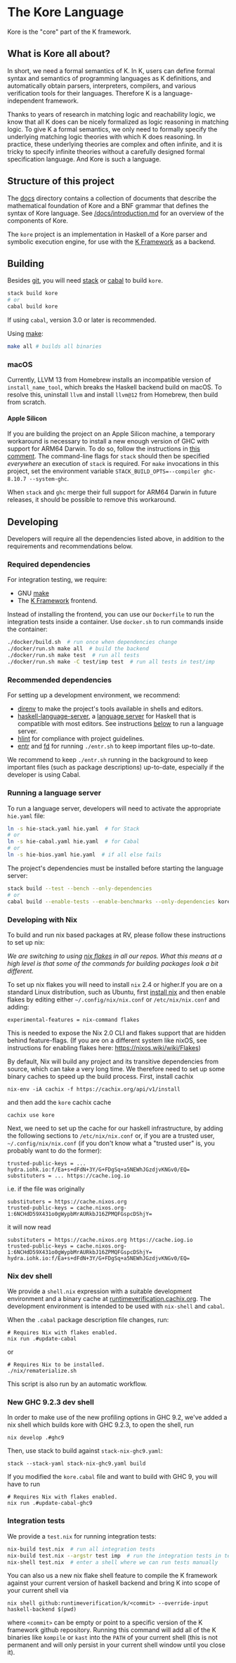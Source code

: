 # The Kore Language

Kore is the "core" part of the K framework.

## What is Kore all about?

In short, we need a formal semantics of K.
In K, users can define formal syntax and semantics of
programming languages as K definitions, and automatically obtain
parsers, interpreters, compilers, and various verification tools
for their languages.
Therefore K is a language-independent framework.

Thanks to years of research in matching logic and reachability
logic, we know that all K does can be nicely formalized as
logic reasoning in matching logic.
To give K a formal semantics, we only need to formally specify
the underlying matching logic theories with which K does reasoning.
In practice, these underlying theories are complex and often
infinite, and it is tricky to specify infinite theories without
a carefully designed formal specification language.
And Kore is such a language.

## Structure of this project

The [docs] directory contains a collection of documents
that describe the mathematical foundation of Kore and a BNF grammar
that defines the syntax of Kore language. See
[/docs/introduction.md](https://github.com/runtimeverification/haskell-backend/blob/master/docs/introduction.md)
for an overview of the components of Kore.

The `kore` project is an implementation in Haskell of a Kore parser and symbolic execution engine,
for use with the [K Framework] as a backend.

## Building

Besides [git], you will need [stack] or [cabal] to build `kore`.

```sh
stack build kore
# or
cabal build kore
```

If using `cabal`, version 3.0 or later is recommended.

Using [make]:

```sh
make all # builds all binaries
```

### macOS

Currently, LLVM 13 from Homebrew installs an incompatible version of
`install_name_tool`, which breaks the Haskell backend build on macOS. To resolve
this, uninstall `llvm` and install `llvm@12` from Homebrew, then build from
scratch.

#### Apple Silicon

If you are building the project on an Apple Silicon machine, a temporary
workaround is necessary to install a new enough version of GHC with support for
ARM64 Darwin. To do so, follow the instructions in [this
comment](https://github.com/commercialhaskell/stack/pull/5562#issuecomment-913015550).
The command-line flags for `stack` should then be specified _everywhere_ an
execution of `stack` is required. For `make` invocations in this project, set
the environment variable `STACK_BUILD_OPTS=--compiler ghc-8.10.7 --system-ghc`.

When `stack` and `ghc` merge their full support for ARM64 Darwin in future
releases, it should be possible to remove this workaround.

## Developing

Developers will require all the dependencies listed above,
in addition to the requirements and recommendations below.

### Required dependencies

For integration testing, we require:

- GNU [make]
- The [K Framework] frontend.

Instead of installing the frontend, you can use our `Dockerfile`
to run the integration tests inside a container.
Use `docker.sh` to run commands inside the container:

``` sh
./docker/build.sh  # run once when dependencies change
./docker/run.sh make all  # build the backend
./docker/run.sh make test  # run all tests
./docker/run.sh make -C test/imp test  # run all tests in test/imp
```

### Recommended dependencies

For setting up a development environment, we recommend:

- [direnv] to make the project's tools available in shells and editors.
- [haskell-language-server], a [language server] for Haskell that is compatible
  with most editors. See instructions [below](#running-a-language-server) to run
  a language server.
- [hlint] for compliance with project guidelines.
- [entr] and [fd] for running `./entr.sh` to keep important files up-to-date.

We recommend to keep `./entr.sh` running in the background
to keep important files (such as package descriptions) up-to-date,
especially if the developer is using Cabal.

### Running a language server

To run a language server, developers will need to activate the appropriate
`hie.yaml` file:

```sh
ln -s hie-stack.yaml hie.yaml  # for Stack
# or
ln -s hie-cabal.yaml hie.yaml  # for Cabal
# or
ln -s hie-bios.yaml hie.yaml  # if all else fails
```

The project's dependencies must be installed before starting the language
server:

```sh
stack build --test --bench --only-dependencies
# or
cabal build --enable-tests --enable-benchmarks --only-dependencies kore
```

### Developing with Nix

To build and run nix based packages at RV, please follow these instructions to set up nix:

_We are switching to using [nix flakes](https://nixos.wiki/wiki/Flakes) in all our repos. What this means at a high level is that some of the commands for building packages look a bit different._

To set up nix flakes you will need to install `nix` 2.4 or higher.If you are on a standard Linux distribution, such as Ubuntu, first [install nix](https://nixos.org/download.html#download-nix)
and then enable flakes by editing either `~/.config/nix/nix.conf` or `/etc/nix/nix.conf` and adding:

```
experimental-features = nix-command flakes
```

This is needed to expose the Nix 2.0 CLI and flakes support that are hidden behind feature-flags. (If you are on a different system like nixOS, see instructions for enabling flakes here: https://nixos.wiki/wiki/Flakes)

By default, Nix will build any project and its transitive dependencies from source, which can take a very long time. We therefore need to set up some binary caches to speed up the build
process. First, install cachix

```
nix-env -iA cachix -f https://cachix.org/api/v1/install
```

and then add the `kore` cachix cache

```
cachix use kore
```

Next, we need to set up the cache for our haskell infrastructure, by adding the following sections to `/etc/nix/nix.conf` or, if you are a trusted user, `~/.config/nix/nix.conf` (if you don't know what a "trusted user" is, you probably want to do the former):

```
trusted-public-keys = ... hydra.iohk.io:f/Ea+s+dFdN+3Y/G+FDgSq+a5NEWhJGzdjvKNGv0/EQ=
substituters = ... https://cache.iog.io
```

i.e. if the file was originally

```
substituters = https://cache.nixos.org
trusted-public-keys = cache.nixos.org-1:6NCHdD59X431o0gWypbMrAURkbJ16ZPMQFGspcDShjY=
```

it will now read

```
substituters = https://cache.nixos.org https://cache.iog.io
trusted-public-keys = cache.nixos.org-1:6NCHdD59X431o0gWypbMrAURkbJ16ZPMQFGspcDShjY= hydra.iohk.io:f/Ea+s+dFdN+3Y/G+FDgSq+a5NEWhJGzdjvKNGv0/EQ=
```


### Nix dev shell

We provide a `shell.nix` expression with a suitable development environment and
a binary cache at [runtimeverification.cachix.org]. The development environment is intended to
be used with `nix-shell` and `cabal`.

When the `.cabal` package description file changes, run:


```
# Requires Nix with flakes enabled.
nix run .#update-cabal
```

or

```
# Requires Nix to be installed.
./nix/rematerialize.sh
```

This script is also run by an automatic workflow.

### New GHC 9.2.3 dev shell

In order to make use of the new profiling options in GHC 9.2, we've added a nix shell which builds kore with GHC 9.2.3, to open the shell, run

```
nix develop .#ghc9
```

Then, use stack to build against `stack-nix-ghc9.yaml`:

```
stack --stack-yaml stack-nix-ghc9.yaml build
```

If you modified the `kore.cabal` file and want to build with GHC 9, you will have to run

```
# Requires Nix with flakes enabled.
nix run .#update-cabal-ghc9
```


### Integration tests

We provide a `test.nix` for running integration tests:

``` sh
nix-build test.nix  # run all integration tests
nix-build test.nix --argstr test imp  # run the integration tests in test/imp
nix-shell test.nix  # enter a shell where we can run tests manually
```

You can also us a new nix flake shell feature to compile the K framework against your current version of haskell backend and bring K into scope of your current shell via

```
nix shell github:runtimeverification/k/<commit> --override-input haskell-backend $(pwd)
```

where `<commit>` can be empty or point to a specific version of the K framework github repository. Running this command will add all of the K binaries like `kompile` or `kast` into the `PATH` of your current shell (this is not permanent and will only persist in your current shell window until you close it).


[docs]: https://github.com/runtimeverification/haskell-backend/tree/master/docs
[git]: https://git-scm.com/
[stack]: https://www.haskellstack.org/
[cabal]: https://haskell.org/cabal
[K Framework]: https://github.com/runtimeverification/k
[curl]: https://curl.haxx.se/
[make]: https://www.gnu.org/software/make/
[direnv]: https://github.com/direnv/direnv
[haskell-language-server]: https://github.com/haskell/haskell-language-server
[language server]: https://langserver.org/
[hlint]: https://github.com/ndmitchell/hlint
[runtimeverification.cachix.org]: https://runtimeverification.cachix.org/
[Nix]: https://nixos.org
[entr]: https://github.com/eradman/entr
[fd]: https://github.com/sharkdp/fd

